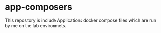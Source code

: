 # app-composers
This repository is include Applications docker compose files which are run by me on the lab environmets.
